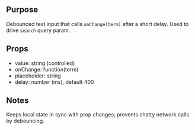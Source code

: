 ## Purpose
Debounced text input that calls `onChange(term)` after a short delay. Used to drive `search` query param.

## Props
- value: string (controlled)
- onChange: function(term)
- placeholder: string
- delay: number (ms), default 400

## Notes
Keeps local state in sync with prop changes; prevents chatty network calls by debouncing.
